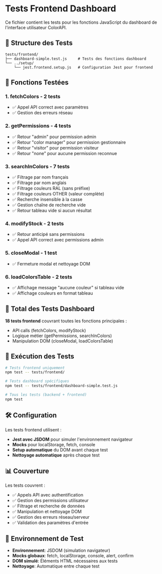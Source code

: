 # Tests Frontend Dashboard

Ce fichier contient les tests pour les fonctions JavaScript du dashboard de l'interface utilisateur ColorAPI.

## 📁 Structure des Tests

```
tests/frontend/
├── dashboard-simple.test.js     # Tests des fonctions dashboard
└── ../setup/
    └── jest.frontend.setup.js   # Configuration Jest pour frontend
```

## 🧪 Fonctions Testées

### 1. **fetchColors** - 2 tests
- ✅ Appel API correct avec paramètres
- ✅ Gestion des erreurs réseau

### 2. **getPermissions** - 4 tests  
- ✅ Retour "admin" pour permission admin
- ✅ Retour "color manager" pour permission gestionnaire
- ✅ Retour "visitor" pour permission visiteur
- ✅ Retour "none" pour aucune permission reconnue

### 3. **searchInColors** - 7 tests
- ✅ Filtrage par nom français
- ✅ Filtrage par nom anglais  
- ✅ Filtrage couleurs RAL (sans préfixe)
- ✅ Filtrage couleurs OTHER (valeur complète)
- ✅ Recherche insensible à la casse
- ✅ Gestion chaîne de recherche vide
- ✅ Retour tableau vide si aucun résultat

### 4. **modifyStock** - 2 tests
- ✅ Retour anticipé sans permissions
- ✅ Appel API correct avec permissions admin

### 5. **closeModal** - 1 test
- ✅ Fermeture modal et nettoyage DOM

### 6. **loadColorsTable** - 2 tests
- ✅ Affichage message "aucune couleur" si tableau vide
- ✅ Affichage couleurs en format tableau

## 🎯 Total des Tests Dashboard

**18 tests frontend** couvrant toutes les fonctions principales :
- API calls (fetchColors, modifyStock)
- Logique métier (getPermissions, searchInColors) 
- Manipulation DOM (closeModal, loadColorsTable)

## 🚀 Exécution des Tests

```bash
# Tests frontend uniquement
npm test -- tests/frontend/

# Tests dashboard spécifiques
npm test -- tests/frontend/dashboard-simple.test.js

# Tous les tests (backend + frontend)
npm test
```

## 🛠️ Configuration

Les tests frontend utilisent :
- **Jest avec JSDOM** pour simuler l'environnement navigateur
- **Mocks** pour localStorage, fetch, console
- **Setup automatique** du DOM avant chaque test
- **Nettoyage automatique** après chaque test

## 📊 Couverture

Les tests couvrent :
- ✅ Appels API avec authentification
- ✅ Gestion des permissions utilisateur
- ✅ Filtrage et recherche de données
- ✅ Manipulation et nettoyage DOM
- ✅ Gestion des erreurs réseau/serveur
- ✅ Validation des paramètres d'entrée

## 🔧 Environnement de Test

- **Environnement**: JSDOM (simulation navigateur)
- **Mocks globaux**: fetch, localStorage, console, alert, confirm
- **DOM simulé**: Éléments HTML nécessaires aux tests
- **Nettoyage**: Automatique entre chaque test
